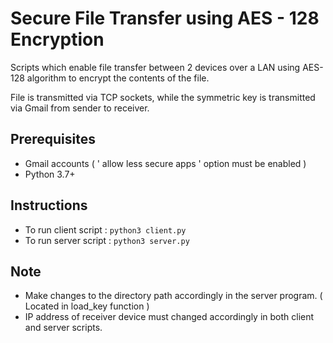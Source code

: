 # Secure File Transfer using AES - 128 Encryption
Scripts which enable file transfer between 2 devices over a LAN using AES-128 algorithm to encrypt the contents of the file.

File is transmitted via TCP sockets, while the symmetric key is transmitted via Gmail from sender to receiver.


## Prerequisites

- Gmail accounts ( ' allow less secure apps ' option must be enabled )
- Python 3.7+

## Instructions
- To run client script : 
``` python3 client.py ```
- To run server script : 
``` python3 server.py ```

## Note
- Make changes to the directory path accordingly in the server program. ( Located in load_key function )
- IP address of receiver device must changed accordingly in both client and server scripts.
